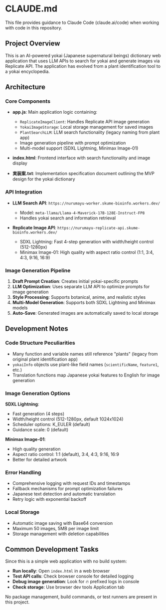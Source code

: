 # CLAUDE.md

This file provides guidance to Claude Code (claude.ai/code) when working with code in this repository.

## Project Overview

This is an AI-powered yokai (Japanese supernatural beings) dictionary web application that uses LLM APIs to search for yokai and generate images via Replicate API. The application has evolved from a plant identification tool to a yokai encyclopedia.

## Architecture

### Core Components

- **app.js**: Main application logic containing:
  - `ReplicateImageClient`: Handles Replicate API image generation
  - `YokaiImageStorage`: Local storage management for saved images
  - `PlantSearchLLM`: LLM search functionality (legacy naming from plant app)
  - Image generation pipeline with prompt optimization
  - Multi-model support (SDXL Lightning, Minimax Image-01)

- **index.html**: Frontend interface with search functionality and image display

- **実装案.txt**: Implementation specification document outlining the MVP design for the yokai dictionary

### API Integration

- **LLM Search API**: `https://nurumayu-worker.skume-bioinfo.workers.dev/`
  - Model: `meta-llama/Llama-4-Maverick-17B-128E-Instruct-FP8`
  - Handles yokai search and information retrieval

- **Replicate Image API**: `https://nurumayu-replicate-api.skume-bioinfo.workers.dev/`
  - SDXL Lightning: Fast 4-step generation with width/height control (512-1280px)
  - Minimax Image-01: High quality with aspect ratio control (1:1, 3:4, 4:3, 9:16, 16:9)

### Image Generation Pipeline

1. **Draft Prompt Creation**: Creates initial yokai-specific prompts
2. **LLM Optimization**: Uses separate LLM API to optimize prompts for image generation
3. **Style Processing**: Supports botanical, anime, and realistic styles
4. **Multi-Model Generation**: Supports both SDXL Lightning and Minimax models
5. **Auto-Save**: Generated images are automatically saved to local storage

## Development Notes

### Code Structure Peculiarities

- Many function and variable names still reference "plants" (legacy from original plant identification app)
- `yokaiInfo` objects use plant-like field names (`scientificName`, `feature1`, etc.)
- Translation functions map Japanese yokai features to English for image generation

### Image Generation Options

**SDXL Lightning**:
- Fast generation (4 steps)
- Width/height control (512-1280px, default 1024x1024)
- Scheduler options: K_EULER (default)
- Guidance scale: 0 (default)

**Minimax Image-01**:
- High quality generation
- Aspect ratio control: 1:1 (default), 3:4, 4:3, 9:16, 16:9
- Better for detailed artwork

### Error Handling

- Comprehensive logging with request IDs and timestamps
- Fallback mechanisms for prompt optimization failures
- Japanese text detection and automatic translation
- Retry logic with exponential backoff

### Local Storage

- Automatic image saving with Base64 conversion
- Maximum 50 images, 5MB per image limit
- Storage management with deletion capabilities

## Common Development Tasks

Since this is a simple web application with no build system:

- **Run locally**: Open `index.html` in a web browser
- **Test API calls**: Check browser console for detailed logging
- **Debug image generation**: Look for 🔥 prefixed logs in console
- **Check storage**: Use browser dev tools Application tab

No package management, build commands, or test runners are present in this project.